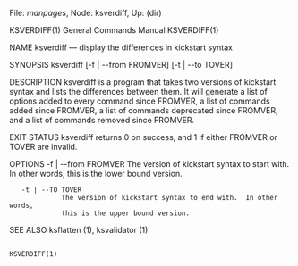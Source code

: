 File: *manpages*,  Node: ksverdiff,  Up: (dir)

KSVERDIFF(1)                General Commands Manual               KSVERDIFF(1)



NAME
       ksverdiff — display the differences in kickstart syntax

SYNOPSIS
       ksverdiff [-f | --from FROMVER]  [-t | --to TOVER]

DESCRIPTION
       ksverdiff  is a program that takes two versions of kickstart syntax and
       lists the differences between them.  It will generate a list of options
       added  to  every  command since FROMVER, a list of commands added since
       FROMVER, a list of commands deprecated since FROMVER,  and  a  list  of
       commands removed since FROMVER.

EXIT STATUS
       ksverdiff  returns  0  on success, and 1 if either FROMVER or TOVER are
       invalid.

OPTIONS
       -f | --from FROMVER
                 The version of kickstart syntax  to  start  with.   In  other
                 words, this is the lower bound version.

       -t | --TO TOVER
                 The version of kickstart syntax to end with.  In other words,
                 this is the upper bound version.

SEE ALSO
       ksflatten (1), ksvalidator (1)



                                                                  KSVERDIFF(1)
